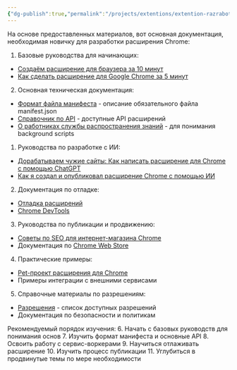 ```yaml
---
{"dg-publish":true,"permalink":"/projects/extentions/extention-razrabotka-dlya-novichka-dokumentacziya/"}
---
```




На основе предоставленных материалов, вот основная документация, необходимая новичку для разработки расширения Chrome:

1. Базовые руководства для начинающих:
- [Создаём расширение для браузера за 10 минут](Создаём%20расширение%20для%20браузера%20за%2010%20минут.md)
- [Как сделать расширение для Google Chrome за 5 минут](Как%20сделать%20расширение%20для%20Google%20Chrome%20за%205%20минут%20—%20Лайфхакер.md)

2. Основная техническая документация:
- [Формат файла манифеста](https://developer.chrome.com/docs/extensions/reference/manifest?hl=ru) - описание обязательного файла manifest.json
- [Справочник по API](https://developer.chrome.com/docs/extensions/reference/api?hl=ru) - доступные API расширений
- [О работниках службы распространения знаний](https://developer.chrome.com/docs/extensions/develop/concepts/service-workers?hl=ru) - для понимания background scripts

1. Руководства по разработке с ИИ:
- [Дорабатываем чужие сайты: Как написать расширение для Chrome с помощью ChatGPT](Дорабатываем%20чужие%20сайты%20Как%20написать%20расширение%20для%20Chrome%20с%20помощью%20ChatGPT%20%20Хабр.md)
- [Как я создал и опубликовал расширение Chrome с помощью ИИ](Как%20я%20создал%20и%20опубликовал%20расширение%20Chrome%20с%20помощью%20ИИ%20-%20Сообщество%20DEV.md)

2. Документация по отладке:
- [Отладка расширений](https://developer.chrome.com/docs/extensions/get-started/tutorial/debug?hl=ru)
- [Chrome DevTools](https://developers.google.com/web/tools/chrome-devtools/?hl=ru)

3. Руководства по публикации и продвижению:
- [Советы по SEO для интернет-магазина Chrome](Советы%20по%20SEO%20для%20интернет-магазина%20Chrome.md)
- Документация по [Chrome Web Store](https://chrome.google.com/webstore/devconsole/)

4. Практические примеры:
- [Pet-проект расширения для Chrome](Pet-проект%20расширения%20для%20Chrome%20как%20я%20вырастил%20аудиторию%20на%20100_%20и%20чему%20научился%20%20Хабр.md)
- Примеры интеграции с внешними сервисами

5. Справочные материалы по разрешениям:
- [Разрешения](https://developer.chrome.com/docs/extensions/reference/permissions-list?hl=ru) - список доступных разрешений
- Документация по безопасности и политикам

Рекомендуемый порядок изучения:
6. Начать с базовых руководств для понимания основ
7. Изучить формат манифеста и основные API
8. Освоить работу с сервис-воркерами
9. Научиться отлаживать расширение
10. Изучить процесс публикации
11. Углубиться в продвинутые темы по мере необходимости
